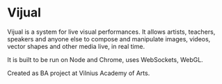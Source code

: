 Vijual
======

Vijual is a system for live visual performances. It allows artists, teachers, speakers and anyone else to compose and manipulate images, videos, vector shapes and other media live, in real time.

It is built to be run on Node and Chrome, uses WebSockets, WebGL.

Created as BA project at Vilnius Academy of Arts.
